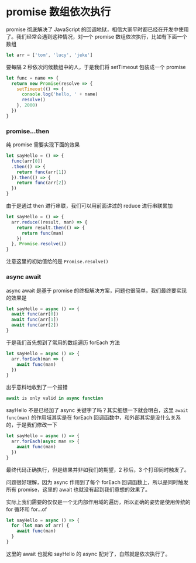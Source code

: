 # promise 数组依次执行

promise 彻底解决了 JavaScript 的回调地狱，相信大家平时都已经在开发中使用了。我们经常会遇到这种情况，对一个 promise 数组依次执行，比如有下面一个数组

```js
let arr = ['tom', 'lucy', 'jeke']
```

要每隔 2 秒依次问候数组中的人，于是我们将 setTimeout 包装成一个 promise

```js
let func = name => {
  return new Promise(resolve => {
    setTimeout(() => {
      console.log('hello, ' + name)
      resolve()
    }, 2000)
  })
}
```

### promise...then

纯 promise 需要实现下面的效果

```js
let sayHello = () => {
  func(arr[0])
  .then(() => {
    return func(arr[1])
  }).then(() => {
    return func(arr[2])
  })
}
```

由于是通过 then 进行串联，我们可以用前面讲过的 reduce 进行串联累加

```js
let sayHello = () => {
  arr.reduce((result, man) => {
    return result.then(() => {
      return func(man)
    })
  }, Promise.resolve())
}
```

注意这里的初始值给的是 `Promise.resolve()`

### async await

async await 是基于 promise 的终极解决方案，问题也很简单，我们最终要实现的效果是

```js
let sayHello = async () => {
  await func(arr[0])
  await func(arr[1])
  await func(arr[2])
}
```

于是我们首先想到了常用的数组遍历 forEach 方法

```js
let sayHello = async () => {
  arr.forEach(man => {
    await func(man)
  })
}
```

出乎意料地收到了一个报错

```js
await is only valid in async function
```

sayHello 不是已经加了 async 关键字了吗？其实细想一下就会明白，这里 `await func(man)` 的作用域其实是在 forEach 回调函数中，和外部其实是没什么关系的，于是我们修改一下

```js
let sayHello = async () => {
  arr.forEach(async man => {
    await func(man)
  })
}
```

最终代码正确执行，但是结果并非如我们的期望，2 秒后，3 个打印同时触发了。

问题很好理解，因为 async 作用到了每个 forEach 回调函数上，所以是同时触发所有 promise，这里的 await 也就没有起到我们意想的效果了。

实际上我们需要的仅仅是一个无内部作用域的遍历，所以正确的姿势是使用传统的 for 循环和 for...of

```js
let sayHello = async () => {
  for (let man of arr) {
    await func(man)
  }
}
```

这里的 await 也就和 sayHello 的 async 配对了，自然就是依次执行了。